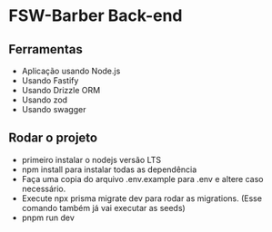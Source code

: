 


# FSW-Barber Back-end



## Ferramentas
- Aplicação usando Node.js
- Usando Fastify
- Usando Drizzle ORM
- Usando zod
- Usando swagger
 

## Rodar o projeto

- primeiro instalar o nodejs versão LTS
- npm install para instalar todas as dependência
- Faça uma copia do arquivo .env.example para .env e altere caso necessário.
- Execute npx prisma migrate dev para rodar as migrations. (Esse comando também já vai executar as seeds)
- pnpm  run dev

